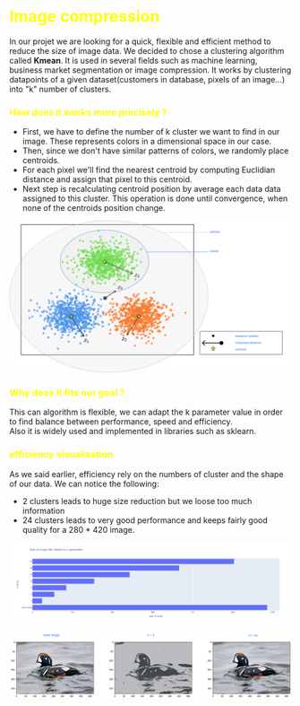 # <span style="color:yellow"> Image compression</span>

In our projet we are looking for a quick, flexible and efficient method to reduce the size of image data.
We decided to chose a clustering algorithm called **Kmean**.
It is used in several fields such as machine learning, business market segmentation or image compression.
It works by clustering datapoints of a given dataset(customers in database, pixels of an image...) into "k" number of clusters.

###  <span style="color:yellow"> How does it works more precisely ?</span>

-  First, we have to define the number of k cluster we want to find in our image. These represents colors in a dimensional space in our case.  
-  Then, since we don't have similar patterns of colors, we randomly place centroids.  
-  For each pixel we'll find the nearest centroid by computing Euclidian distance and assign that pixel to this centroid.  
-  Next step is recalculating centroid position by average each data data assigned to this cluster. This operation is done until convergence, when none of the centroids position change.

![Kmeans clustering](kmeans.png "Kmeans clustering")


### <span style="color:yellow"> Why does it fits our goal ?</span>

This can algorithm is flexible, we can adapt the k parameter value in order to find balance between performance, speed and efficiency.  
Also it is widely used and implemented in libraries such as sklearn.

###  <span style="color:yellow">efficiency visualisation</span>

As we said earlier, efficiency rely on the numbers of cluster and the shape of our data.
We can notice the following:
* 2 clusters leads to huge size reduction but we loose too much information
* 24 clusters leads to very good performance and keeps fairly good quality for a 280 * 420 image.

![metricskmeans](metricskmeans.png "metricskmeans")

![(kmeans_output](kmeans_output.png "(kmeans_output")


